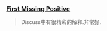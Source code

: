 ### [First Missing Positive](https://leetcode.com/problems/first-missing-positive/discuss/)
> Discuss中有很精彩的解释.非常好.